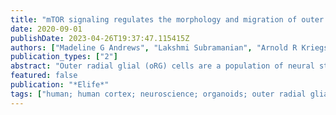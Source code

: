 ```yaml
---
title: "mTOR signaling regulates the morphology and migration of outer radial glia in developing human cortex"
date: 2020-09-01
publishDate: 2023-04-26T19:37:47.115415Z
authors: ["Madeline G Andrews", "Lakshmi Subramanian", "Arnold R Kriegstein"]
publication_types: ["2"]
abstract: "Outer radial glial (oRG) cells are a population of neural stem cells prevalent in the developing human cortex that contribute to its cellular diversity and evolutionary expansion. The mammalian Target of Rapamycin (mTOR) signaling pathway is active in human oRG cells. Mutations in mTOR pathway genes are linked to a variety of neurodevelopmental disorders and malformations of cortical development. We find that dysregulation of mTOR signaling specifically affects oRG cells, but not other progenitor types, by changing the actin cytoskeleton through the activity of the Rho-GTPase, CDC42. These effects change oRG cellular morphology, migration, and mitotic behavior, but do not affect proliferation or cell fate. Thus, mTOR signaling can regulate the architecture of the developing human cortex by maintaining the cytoskeletal organization of oRG cells and the radial glia scaffold. Our study provides insight into how mTOR dysregulation may contribute to neurodevelopmental disease."
featured: false
publication: "*Elife*"
tags: ["human; human cortex; neuroscience; organoids; outer radial glia; regenerative medicine; stem cells"]
---
```


